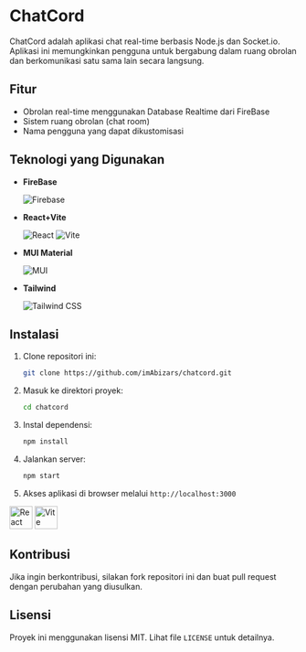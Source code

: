 # ChatCord

ChatCord adalah aplikasi chat real-time berbasis Node.js dan Socket.io. Aplikasi ini memungkinkan pengguna untuk bergabung dalam ruang obrolan dan berkomunikasi satu sama lain secara langsung.

## Fitur
- Obrolan real-time menggunakan Database Realtime dari FireBase
- Sistem ruang obrolan (chat room)
- Nama pengguna yang dapat dikustomisasi

## Teknologi yang Digunakan
- **FireBase**


  ![Firebase](https://img.shields.io/badge/Firebase-FFCA28?style=for-the-badge&logo=firebase&logoColor=black)
- **React+Vite**

  
  ![React](https://img.shields.io/badge/React-20232A?style=for-the-badge&logo=react&logoColor=61DAFB) ![Vite](https://img.shields.io/badge/Vite-B73BFE?style=for-the-badge&logo=vite&logoColor=FFD62E)
- **MUI Material**


  ![MUI](https://img.shields.io/badge/MUI-007FFF?style=for-the-badge&logo=mui&logoColor=white)
- **Tailwind**


  ![Tailwind CSS](https://img.shields.io/badge/Tailwind_CSS-38B2AC?style=for-the-badge&logo=tailwind-css&logoColor=white)
## Instalasi
1. Clone repositori ini:
   ```sh
   git clone https://github.com/imAbizars/chatcord.git
   ```
2. Masuk ke direktori proyek:
   ```sh
   cd chatcord
   ```
3. Instal dependensi:
   ```sh
   npm install
   ```
4. Jalankan server:
   ```sh
   npm start
   ```
5. Akses aplikasi di browser melalui `http://localhost:3000`
<img src="https://cdn.jsdelivr.net/gh/devicons/devicon/icons/react/react-original.svg" alt="React" width="40" height="40"/>  
<img src="https://cdn.jsdelivr.net/gh/devicons/devicon/icons/vite/vite-original.svg" alt="Vite" width="40" height="40"/>
  


## Kontribusi
Jika ingin berkontribusi, silakan fork repositori ini dan buat pull request dengan perubahan yang diusulkan.

## Lisensi
Proyek ini menggunakan lisensi MIT. Lihat file `LICENSE` untuk detailnya.

